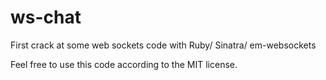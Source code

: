ws-chat
=======

First crack at some web sockets code with Ruby/ Sinatra/ em-websockets

Feel free to use this code according to the MIT license.

